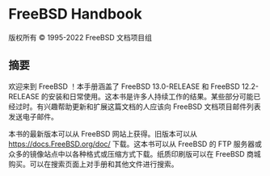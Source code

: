# FreeBSD Handbook

版权所有 © 1995-2022 FreeBSD 文档项目组

## 摘要

欢迎来到 FreeBSD ！本手册涵盖了 FreeBSD 13.0-RELEASE 和 FreeBSD 12.2-RELEASE 的安装和日常使用。这本书是许多人持续工作的结果。某些部分可能已经过时。有兴趣帮助更新和扩展这篇文档的人应该向 FreeBSD 文档项目邮件列表 发送电子邮件。

本书的最新版本可以从 FreeBSD 网站上获得。旧版本可以从 https://docs.FreeBSD.org/doc/ 下载。这本书可以从 FreeBSD 的 FTP 服务器或众多的镜像站点中以各种格式或压缩方式下载。纸质印刷版可以在 FreeBSD 商城购买。可以在搜索页面上对手册和其他文件进行搜索。
